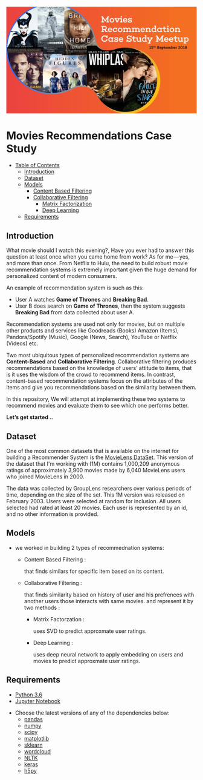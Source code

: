![Movies Recommendations Case Study](imgs/cover.jpg)
# Movies Recommendations Case Study
- [Table of Contents](#heading)
  * [Introduction](##Introduction)
  * [Dataset](##Dataset)
  * [Models](##Models)
    + [Content Based Filtering](#Content-Based-Filtering)
    + [Collaborative Filtering](#Collaborative-Filtering)
        + [Matrix Factorization](#Matrix-Factorization)
        + [Deep Learning](#Deep-Learning)
  * [Requirements](#Requirements)

## Introduction
What movie should I watch this evening?,
Have you ever had to answer this question at least once when you came home from work? As for me — yes, and more than once. From Netflix to Hulu, the need to build robust movie recommendation systems is extremely important given the huge demand for personalized content of modern consumers.

An example of recommendation system is such as this:
- User A watches **Game of Thrones** and **Breaking Bad**.
- User B does search on **Game of Thrones**, then the system suggests **Breaking Bad** from data collected about user A.

Recommendation systems are used not only for movies, but on multiple other products and services like Goodreads (Books) Amazon (Items), Pandora/Spotify (Music), Google (News, Search), YouTube or Netflix (Videos) etc.

Two most ubiquitous types of personalized recommendation systems are **Content-Based** and **Collaborative Filtering**. Collaborative filtering produces recommendations based on the knowledge of users’ attitude to items, that is it uses the wisdom of the crowd to recommend items. In contrast, content-based recommendation systems focus on the attributes of the items and give you recommendations based on the similarity between them.

In this repository, We will attempt at implementing these two systems to recommend movies and evaluate them to see which one performs better.

**Let’s get started ..**

## Dataset

One of the most common datasets that is available on the internet for building a Recommender System is the [MovieLens DataSet](https://grouplens.org/datasets/movielens/). This version of the dataset that I'm working with (1M) contains 1,000,209 anonymous ratings of approximately 3,900 movies made by 6,040 MovieLens users who joined MovieLens in 2000.

The data was collected by GroupLens researchers over various periods of time, depending on the size of the set. This 1M version was released on February 2003. Users were selected at random for inclusion. All users selected had rated at least 20 movies. Each user is represented by an id, and no other information is provided.

## Models
- we worked in building 2 types of recommednation systems:
    - Content Based Filtering :
    
         that finds similars for specific item based on its content.
    - Collaborative Filtering :
    
         that finds similarity based on history of user and his prefrences with another users those interacts with same movies. and represent it by two methods :
         
         - Matrix Factorzation : 

            uses SVD to predict approxmate user ratings. 

        - Deep Learning :

            uses deep neural network to apply embedding on users and movies to predict approxmate user ratings.
    

## Requirements

* [Python 3.6](https://www.python.org/downloads/release/python-360/)
* [Jupyter Notebook](http://jupyter.org/)

- Choose the latest versions of any of the dependencies below:
    * [pandas](https://pandas.pydata.org/)
    * [numpy](http://www.numpy.org/)
    * [scipy](https://www.scipy.org/)
    * [matplotlib](https://matplotlib.org/)
    * [sklearn](http://scikit-learn.org/stable/)
    * [wordcloud](https://github.com/amueller/word_cloud)
    * [NLTK](https://nltk.org/)
    * [keras](https://keras.io/)
    * [h5py](https://www.h5py.org/)
